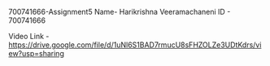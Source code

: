700741666-Assignment5
Name- Harikrishna Veeramachaneni ID - 700741666

Video Link - https://drive.google.com/file/d/1uNl6S1BAD7rmucU8sFHZOLZe3UDtKdrs/view?usp=sharing

